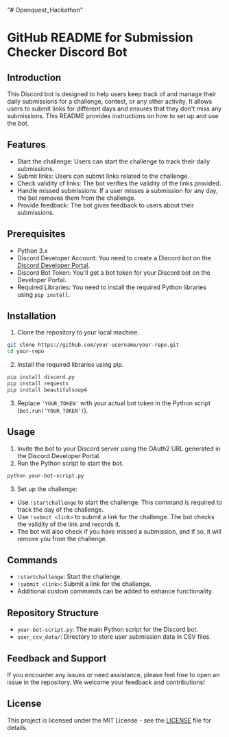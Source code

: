 "# Openquest_Hackathon" 
# GitHub README for Submission Checker Discord Bot

## Introduction

This Discord bot is designed to help users keep track of and manage their daily submissions for a challenge, contest, or any other activity. It allows users to submit links for different days and ensures that they don't miss any submissions. This README provides instructions on how to set up and use the bot.

## Features

- Start the challenge: Users can start the challenge to track their daily submissions.
- Submit links: Users can submit links related to the challenge.
- Check validity of links: The bot verifies the validity of the links provided.
- Handle missed submissions: If a user misses a submission for any day, the bot removes them from the challenge.
- Provide feedback: The bot gives feedback to users about their submissions.

## Prerequisites

- Python 3.x
- Discord Developer Account: You need to create a Discord bot on the [Discord Developer Portal](https://discord.com/developers/applications).
- Discord Bot Token: You'll get a bot token for your Discord bot on the Developer Portal.
- Required Libraries: You need to install the required Python libraries using `pip install`.

## Installation

1. Clone the repository to your local machine.

```bash
git clone https://github.com/your-username/your-repo.git
cd your-repo
```

2. Install the required libraries using pip.

```bash
pip install discord.py
pip install requests
pip install beautifulsoup4
```

3. Replace `'YOUR_TOKEN'` with your actual bot token in the Python script (`bot.run('YOUR_TOKEN')`).

## Usage

1. Invite the bot to your Discord server using the OAuth2 URL generated in the Discord Developer Portal.
2. Run the Python script to start the bot.

```bash
python your-bot-script.py
```

3. Set up the challenge:

- Use `!startchallenge` to start the challenge. This command is required to track the day of the challenge.
- Use `!submit <link>` to submit a link for the challenge. The bot checks the validity of the link and records it.
- The bot will also check if you have missed a submission, and if so, it will remove you from the challenge.

## Commands

- `!startchallenge`: Start the challenge.
- `!submit <link>`: Submit a link for the challenge.
- Additional custom commands can be added to enhance functionality.

## Repository Structure

- `your-bot-script.py`: The main Python script for the Discord bot.
- `user_csv_data/`: Directory to store user submission data in CSV files.

## Feedback and Support

If you encounter any issues or need assistance, please feel free to open an issue in the repository. We welcome your feedback and contributions!

## License

This project is licensed under the MIT License - see the [LICENSE](LICENSE) file for details.